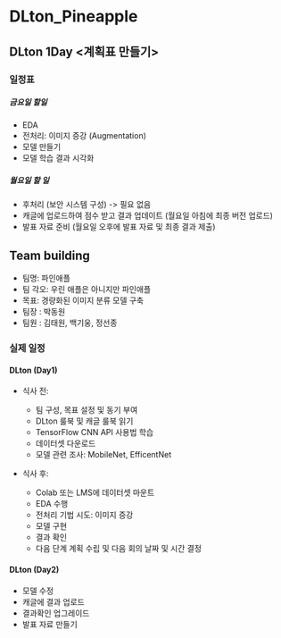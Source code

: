 # DLton_Pineapple

## DLton 1Day <계획표 만들기>

### 일정표
##### 금요일 할일
- EDA
- 전처리: 이미지 증강 (Augmentation)
- 모델 만들기
- 모델 학습 결과 시각화 
##### 월요일 할 일
- 후처리 (보안 시스템 구성)   -> 필요 없음 
- 캐글에 업로드하여 점수 받고 결과 업데이트 (월요일 아침에 최종 버전 업로드)
- 발표 자료 준비 (월요일 오후에 발표 자료 및 최종 결과 제출)

## Team building
- 팀명: 파인애플
- 팀 각오: 우린 애플은 아니지만 파인애플
- 목표: 경량화된 이미지 분류 모델 구축
- 팀장 : 박동원
- 팀원 : 김태원, 백기웅, 정선종

### 실제 일정 
#### DLton (Day1)
- 식사 전:
  - 팀 구성, 목표 설정 및 동기 부여
  - DLton 룰북 및 캐글 룰북 읽기
  - TensorFlow CNN API 사용법 학습
  - 데이터셋 다운로드
  - 모델 관련 조사: MobileNet, EfficentNet

- 식사 후:
  - Colab 또는 LMS에 데이터셋 마운트
  - EDA 수행
  - 전처리 기법 시도: 이미지 증강
  - 모델 구현
  - 결과 확인
  - 다음 단계 계획 수립 및 다음 회의 날짜 및 시간 결정
    
#### DLton (Day2)
  - 모델 수정 
  - 캐글에 결과 업로드
  - 결과확인 업그레이드
  - 발표 자료 만들기
